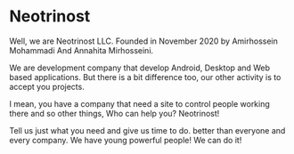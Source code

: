 # Neotrinost

Well, we are Neotrinost LLC. Founded in November 2020 by Amirhossein Mohammadi And Annahita Mirhosseini.

We are development company that develop Android, Desktop and Web based applications. But there is a bit difference too, our other activity is to accept you projects.

I mean, you have a company that need a site to control people working there and so other things, Who can help you? Neotrinost!

Tell us just what you need and give us time to do. better than everyone and every company. We have young powerful people! We can do it!
